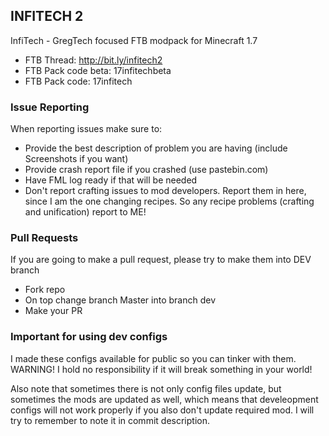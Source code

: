 ## INFITECH 2

InfiTech - GregTech focused FTB modpack for Minecraft 1.7


* FTB Thread: http://bit.ly/infitech2
* FTB Pack code beta: 17infitechbeta
* FTB Pack code: 17infitech

### Issue Reporting
When reporting issues make sure to:
* Provide the best description of problem you are having (include Screenshots if you want)
* Provide crash report file if you crashed (use pastebin.com)
* Have FML log ready if that will be needed
* Don't report crafting issues to mod developers. Report them in here, since I am the one changing recipes. So any recipe problems (crafting and unification) report to ME!

### Pull Requests
If you are going to make a pull request, please try to make them into DEV branch
* Fork repo
* On top change branch Master into branch dev
* Make your PR

### Important for using dev configs
I made these configs available for public so you can tinker with them. WARNING! I hold no responsibility if it will break something in your world!

Also note that sometimes there is not only config files update, but sometimes the mods are updated as well, which means that develeopment configs will not work properly if you also don't update required mod. I will try to remember to note it in commit description.
